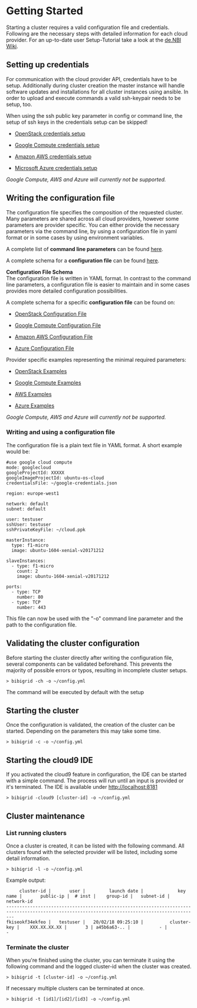 # Getting Started
Starting a cluster requires a valid configuration file and credentials. Following are the necessary steps with 
detailed information for each cloud provider. For an up-to-date user Setup-Tutorial take a look at the [de.NBI Wiki](https://cloud.denbi.de/wiki/Tutorials/BiBiGrid/).

## Setting up credentials
For communication with the cloud provider API, credentials have to be setup.
Additionally during cluster creation the master instance will handle software updates and installations for all cluster instances using ansible.
In order to upload and execute commands a valid ssh-keypair needs to be setup, too.

When using the ssh public key parameter in config or command line, the setup of ssh keys in the credentials setup can be skipped!
* [OpenStack credentials setup](../bibigrid-openstack/docs/Credentials_Setup.md)


* [Google Compute credentials setup](../bibigrid-googlecloud/docs/Credentials_Setup.md)
* [Amazon AWS credentials setup](../bibigrid-aws/docs/Credentials_Setup.md)
* [Microsoft Azure credentials setup](../bibigrid-azure/docs/Credentials_Setup.md)

*Google Compute, AWS and Azure will currently not be supported.*

## Writing the configuration file
The configuration file specifies the composition of the requested cluster. Many parameters are shared across all cloud providers, however some parameters are provider specific.
You can either provide the necessary parameters via the command line, by using a configuration file in yaml format or in some cases by using environment variables.

A complete list of **command line parameters** can be found [here](COMMAND_LINE.md).

A complete schema for a **configuration file** can be found [here](CONFIGURATION_SCHEMA.md).

**Configuration File Schema**  
The configuration file is written in YAML format. In contrast to the command line
parameters, a configuration file is easier to maintain and in some cases provides
more detailed configuration possibilities.

A complete schema for a specific **configuration file** can be found on:
* [OpenStack Configuration File](config/CONFIG_OPENSTACK.md)


* [Google Compute Configuration File](config/CONFIG_GOOGLE_COMPUTE.md)
* [Amazon AWS Configuration File](config/CONFIG_AWS.md)
* [Azure Configuration File](config/CONFIG_AZURE.md)

Provider specific examples representing the minimal required parameters:
* [OpenStack Examples](examples/EXAMPLES_OPENSTACK.md)


* [Google Compute Examples](examples/EXAMPLES_GOOGLECLOUD.md)
* [AWS Examples](examples/EXAMPLES_AWS.md)
* [Azure Examples](examples/EXAMPLES_AZURE.md)

*Google Compute, AWS and Azure will currently not be supported.*

### Writing and using a configuration file
The configuration file is a plain text file in YAML format. A short example would be:

```
#use google cloud compute
mode: googlecloud
googleProjectId: XXXXX
googleImageProjectId: ubuntu-os-cloud
credentialsFile: ~/google-credentials.json

region: europe-west1

network: default
subnet: default

user: testuser
sshUser: testuser
sshPrivateKeyFile: ~/cloud.ppk

masterInstance:
  type: f1-micro
  image: ubuntu-1604-xenial-v20171212

slaveInstances:
  - type: f1-micro
    count: 2
    image: ubuntu-1604-xenial-v20171212

ports:
  - type: TCP
    number: 80
  - type: TCP
    number: 443
```

This file can now be used with the "-o" command line parameter and the path to the configuration file.

## Validating the cluster configuration
Before starting the cluster directly after writing the configuration file, several components can be validated beforehand.
This prevents the majority of possible errors or typos, resulting in incomplete cluster setups.

```
> bibigrid -ch -o ~/config.yml
```
The command will be executed by default with the setup

## Starting the cluster
Once the configuration is validated, the creation of the cluster can be started. Depending on the parameters
this may take some time.

```
> bibigrid -c -o ~/config.yml
```

## Starting the cloud9 IDE
If you activated the cloud9 feature in configuration, the IDE can be started with a simple command.
The process will run until an input is provided or it's terminated. The IDE is available under [http://localhost:8181](http://localhost:8181)

```
> bibigrid -cloud9 [cluster-id] -o ~/config.yml
```

## Cluster maintenance
### List running clusters
Once a cluster is created, it can be listed with the following command. All clusters found
with the selected provider will be listed, including some detail information.

```
> bibigrid -l -o ~/config.yml
```

Example output:

```
     cluster-id |       user |         launch date |             key name |       public-ip |  # inst |    group-id |   subnet-id |  network-id
-----------------------------------------------------------------------------------------------------------------------------------------------
fkiseokf34ekfeo |   testuser |   20/02/18 09:25:10 |          cluster-key |    XXX.XX.XX.XX |       3 | a45b6a63-.. |           - |           -
```

### Terminate the cluster
When you're finished using the cluster, you can terminate it using the following command and the logged cluster-id when the cluster was created.

```
> bibigrid -t [cluster-id] -o ~/config.yml
```

If necessary multiple clusters can be terminated at once.

```
> bibigrid -t [id1]/[id2]/[id3] -o ~/config.yml
```

